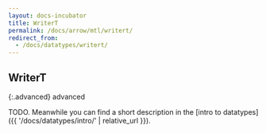 ```yaml
---
layout: docs-incubator
title: WriterT
permalink: /docs/arrow/mtl/writert/
redirect_from:
  - /docs/datatypes/writert/
---
```


## WriterT

{:.advanced}
advanced


TODO. Meanwhile you can find a short description in the [intro to datatypes]({{ '/docs/datatypes/intro/' | relative_url }}).
